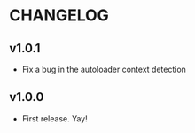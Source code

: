 # CHANGELOG

## v1.0.1

* Fix a bug in the autoloader context detection

## v1.0.0

* First release. Yay!